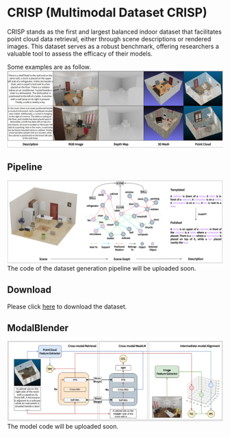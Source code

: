 # CRISP  (Multimodal Dataset  CRISP)


CRISP stands as the first and largest balanced indoor dataset that facilitates point cloud data retrieval, either through scene descriptions or rendered images. This dataset serves as a robust benchmark, offering researchers a valuable tool to assess the efficacy of their models.

Some examples are as follow.
![image](https://github.com/CRISPdataset/CRISP/blob/main/pic/examples.png)

## Pipeline

![image](https://github.com/CRISPdataset/CRISP/blob/main/pic/pipeline.png)
The code of the dataset generation pipeline will be uploaded soon.


## Download

Please click [here](https://drive.google.com/file/d/1Ufo7hi4rqwaCNiYs-nNyBy5dnHdvv2gS/view?usp=sharing) to download the dataset.


## ModalBlender

![image](https://github.com/CRISPdataset/CRISP/blob/main/pic/modalblender.png)
The model code will be uploaded soon.
